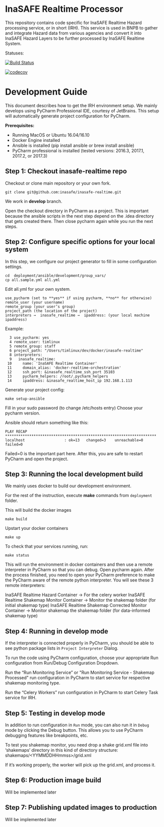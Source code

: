 # InaSAFE Realtime Processor

This repository contains code specific for InaSAFE Realtime Hazard
processing service, or in short (IRH). This service is used in BNPB to
gather and integrate Hazard data from various agencies and convert it
into InaSAFE Hazard Layers to be further processed by InaSAFE Realtime
System.

Statuses:

[![Build Status](https://travis-ci.org/inasafe/inasafe-realtime.svg?branch=develop)](https://travis-ci.org/inasafe/inasafe-realtime)

[![codecov](https://codecov.io/gh/inasafe/inasafe-realtime/branch/develop/graph/badge.svg)](https://codecov.io/gh/inasafe/inasafe-realtime)



# Development Guide

This document describes how to get the IRH environment setup. We mainly
develops using PyCharm Professional IDE, courtesy of JetBrains. This
setup will automatically generate project configuration for PyCharm.

**Prerequisites:**

- Running MacOS or Ubuntu 16.04/16.10
- Docker Engine installed
- Ansible is installed (pip install ansible or brew install ansible)
- PyCharm professional is installed (tested versions: 2016.3, 2017.1, 2017.2, or 2017.3)


## Step 1: Checkout inasafe-realtime repo

Checkout or clone main repository or your own fork.

```
git clone git@github.com:inasafe/inasafe-realtime.git
```

We work in **develop** branch.

Open the checkout directory in PyCharm as a project.
This is important because the ansible scripts in the next step depend
on the .idea directory that gets created there.
Then close pycharm again while you run the next steps.

## Step 2: Configure specific options for your local system

In this step, we configure our project generator to fill in
some configuration settings.

```
cd  deployment/ansible/development/group_vars/
cp all.sample.yml all.yml
```

Edit all.yml for your own system.

```
use_pycharm (set to **yes** if using pycharm, **no** for otherwise)
remote_user (your username)
remote_group (your user’s group)
project_path (the location of the project)
interpreters →  inasafe_realtime →  ipaddress: (your local machine ipaddress)
```


Example:

```
  3 use_pycharm: yes
  4 remote_user: timlinux
  5 remote_group: staff
  6 project_path: "/Users/timlinux/dev/docker/inasafe-realtime"
  8 interpreters:
  9   inasafe_realtime:
 10     name: 'InaSAFE Realtime Container'
 11     domain_alias: 'docker-realtime-orchestration'
 12     ssh_port: &inasafe_realtime_ssh_port 35103
 13     pycharm_helpers: /root/.pycharm_helpers
 14     ipaddress: &inasafe_realtime_host_ip 192.168.1.113
 ```


Generate your project config:

```
make setup-ansible
```

Fill in your sudo password (to change /etc/hosts entry)
Choose your pycharm version.

Ansible should return something like this:

```
PLAY RECAP *********************************************************************
localhost                  : ok=13   changed=3    unreachable=0    failed=0
````

Failed=0 is the important part here.
After this, you are safe to restart PyCharm and open the project.


## Step 3: Running the local development build

We mainly uses docker to build our development environment.

For the rest of the instruction, execute **make** commands from ```deployment```
folder.

This will build the docker images

```
make build
```

Upstart your docker containers

```
make up
```

To check that your services running, run:

```
make status
```


This will run the environment in docker containers and then use a
remote interpreter in PyCharm so that you can debug. Open pycharm again.
After the process finished, you need to open your PyCharm preference to
make the PyCharm aware of the remote python interpreter.
You will see these 3 remote interpreters:

InaSAFE Realtime Hazard Container → For the celery worker
InaSAFE Realtime Shakemap Monitor Container  → Monitor the shakemap folder (for initial shakemap type)
InaSAFE Realtime Shakemap Corrected Monitor Container → Monitor shakemap the shakemap folder (for data-informed shakemap type)

## Step 4: Running in develop mode

If the interpreter is connected properly in PyCharm, you should be able
to see python package lists in ```Project Interpreter``` Dialog.

To run the code using PyCharm configuration, choose your appropriate Run
configuration from Run/Debug Configuration Dropdown.

Run the “Run Monitoring Service” or "Run Monitoring Service - Shakemap Processed"
run configuration in PyCharm to start service for respective shakemap monitoring type.

Run the “Celery Workers” run configuration in PyCharm to start Celery Task service for IRH.


## Step 5: Testing in develop mode

In addition to run configuration in ```Run``` mode, you can also run it in
```Debug``` mode by clicking the Debug button. This allows you to use PyCharm
debugging features like breakpoints, etc.

To test you shakemap monitor, you need drop a shake grid.xml file into
‘shakemaps’ directory in this kind of directory structure:
shakemaps/\<YYMMDDHHmmss>/grid.xml

If it’s working properly, the worker will pick up the grid.xml,
and process it.

## Step 6: Production image build

Will be implemented later

## Step 7: Publishing updated images to production

Will be implemented later
